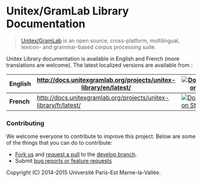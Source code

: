 # Unitex/GramLab Library Documentation

> [Unitex/GramLab][unitex] is an open source, cross-platform, multilingual, lexicon- and grammar-based corpus processing suite.

Unitex Library documentation is available in English and French (more translations are welcome). The latest localized versions are available from :

| **English** | <http://docs.unitexgramlab.org/projects/unitex-library/en/latest/> | [![Documentation Status](https://readthedocs.org/projects/unitex-library/badge/?version=latest)](http://docs.unitexgramlab.org/projects/unitex-library/en/latest/)    |
|-------------|--------------------------------------------------------------------|-----------------------------------------------------------------------------------------------------------------------------------------------------------------------|
| **French**  | <http://docs.unitexgramlab.org/projects/unitex-library/fr/latest/> | [![Documentation Status](https://readthedocs.org/projects/unitex-library-fr/badge/?version=latest)](http://docs.unitexgramlab.org/projects/unitex-library/fr/latest/) |

### Contributing

We welcome everyone to contribute to improve this project. Below are some of the
things that you can do to contribute:

-  [Fork us](https://github.com/UnitexGramLab/unitex-library/fork) and [request a pull](https://github.com/UnitexGramLab/unitex-library/pulls) to the [develop branch](https://github.com/UnitexGramLab/unitex-library/tree/develop).
-  Submit [bug reports or feature requests](https://github.com/UnitexGramLab/unitex-library/issues)

Copyright (C) 2014-2015 Université Paris-Est Marne-la-Vallée. 

[unitex]: http://unitexgramlab.org


